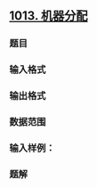 ## [1013. 机器分配](https://www.acwing.com/problem/content/1015/)

### 题目

### 输入格式

### 输出格式

### 数据范围

### 输入样例：



### 题解
